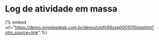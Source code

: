 # Log de atividade em massa

{% embed url="https://demo.simplesdesk.com.br/demo/cmfh99zvp0001010iiptshlnt?utm_source=link" %}

